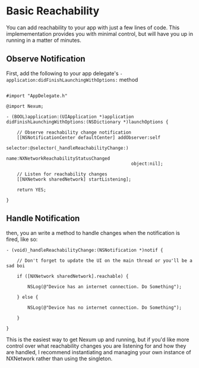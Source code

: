 #  Basic Reachability

You can add reachability to your app with just a few lines of code. This implemementation provides you with minimal control, but will have you up in running in a matter of minutes.

## Observe Notification

First, add the following to your app delegate's  `-application:didFinishLaunchingWithOptions:` method

```

#import "AppDelegate.h"

@import Nexum;

- (BOOL)application:(UIApplication *)application didFinishLaunchingWithOptions:(NSDictionary *)launchOptions {

    // Observe reachability change notification
    [[NSNotificationCenter defaultCenter] addObserver:self
                                             selector:@selector(_handleReachabilityChange:)
                                                 name:NXNetworkReachabilityStatusChanged
                                               object:nil];
                                               
    // Listen for reachability changes
    [[NXNetwork sharedNetwork] startListening];

    return YES;

}

```

## Handle Notification

then, you an write a method to handle changes when the notification is fired, like so:

```
- (void)_handleReachabilityChange:(NSNotification *)notif {

    // Don't forget to update the UI on the main thread or you'll be a sad boi

    if ([NXNetwork sharedNetwork].reachable) {

        NSLog(@"Device has an internet connection. Do Something");

    } else {
    
        NSLog(@"Device has no internet connection. Do Something");

    }
    
}
```
This is the easiest way to get Nexum up and running, but if you'd like more control over what reachability changes you are listening for and how they are handled, I recommend instantiating and managing your own instance of NXNetwork rather than using the singleton.


